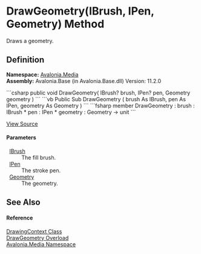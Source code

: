 # DrawGeometry(IBrush, IPen, Geometry) Method


Draws a geometry.



## Definition
**Namespace:** <a href="N_Avalonia_Media">Avalonia.Media</a>  
**Assembly:** Avalonia.Base (in Avalonia.Base.dll) Version: 11.2.0

<Tabs groupId="api-code-preview">
<TabItem value="csharp" label="C#">
```csharp
public void DrawGeometry(
	IBrush? brush,
	IPen? pen,
	Geometry geometry
)
```
</TabItem>
<TabItem value="vb" label="VB">
```vb
Public Sub DrawGeometry ( 
	brush As IBrush,
	pen As IPen,
	geometry As Geometry
)
```
</TabItem>
<TabItem value="fsharp" label="F#">
```fsharp
member DrawGeometry : 
        brush : IBrush * 
        pen : IPen * 
        geometry : Geometry -> unit 
```
</TabItem>
</Tabs>



<a href="https://github.com/AvaloniaUI/Avalonia/tree/master/src/Avalonia.Base/Media/DrawingContext.cs#L92" title="View the source code">View Source</a>



#### Parameters
<dl><dt>  <a href="T_Avalonia_Media_IBrush">IBrush</a></dt><dd>The fill brush.</dd><dt>  <a href="T_Avalonia_Media_IPen">IPen</a></dt><dd>The stroke pen.</dd><dt>  <a href="T_Avalonia_Media_Geometry">Geometry</a></dt><dd>The geometry.</dd></dl>

## See Also


#### Reference
<a href="T_Avalonia_Media_DrawingContext">DrawingContext Class</a>  
<a href="Overload_Avalonia_Media_DrawingContext_DrawGeometry">DrawGeometry Overload</a>  
<a href="N_Avalonia_Media">Avalonia.Media Namespace</a>  
